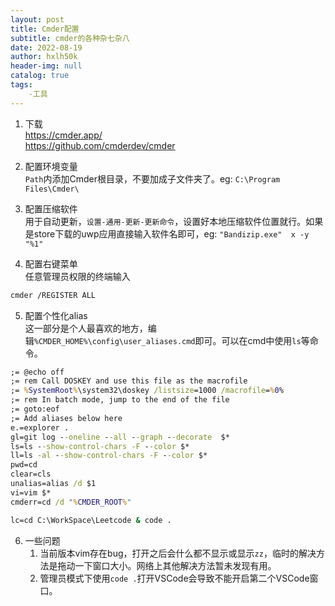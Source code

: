 ```yaml
---
layout: post
title: Cmder配置
subtitle: cmder的各种杂七杂八
date: 2022-08-19
author: hxlh50k
header-img: null
catalog: true
tags:
    -工具
---
```


1. 下载  
https://cmder.app/  
https://github.com/cmderdev/cmder  

2. 配置环境变量  
```Path```内添加Cmder根目录，不要加成子文件夹了。eg: ```C:\Program Files\Cmder\```

3. 配置压缩软件  
用于自动更新，```设置-通用-更新-更新命令```，设置好本地压缩软件位置就行。如果是store下载的uwp应用直接输入软件名即可，eg: ```"Bandizip.exe"  x -y "%1"```

4. 配置右键菜单  
任意管理员权限的终端输入
```bash
cmder /REGISTER ALL
```

5. 配置个性化alias  
这一部分是个人最喜欢的地方，编辑```%CMDER_HOME%\config\user_aliases.cmd```即可。可以在cmd中使用```ls```等命令。
```cmd
;= @echo off
;= rem Call DOSKEY and use this file as the macrofile
;= %SystemRoot%\system32\doskey /listsize=1000 /macrofile=%0%
;= rem In batch mode, jump to the end of the file
;= goto:eof
;= Add aliases below here
e.=explorer .
gl=git log --oneline --all --graph --decorate  $*
ls=ls --show-control-chars -F --color $*
ll=ls -al --show-control-chars -F --color $*
pwd=cd
clear=cls
unalias=alias /d $1
vi=vim $*
cmderr=cd /d "%CMDER_ROOT%"

lc=cd C:\WorkSpace\Leetcode & code .

```

6. 一些问题  
    1. 当前版本vim存在bug，打开之后会什么都不显示或显示```zz```，临时的解决方法是拖动一下窗口大小。网络上其他解决方法暂未发现有用。
    2. 管理员模式下使用```code .```打开VSCode会导致不能开启第二个VSCode窗口。